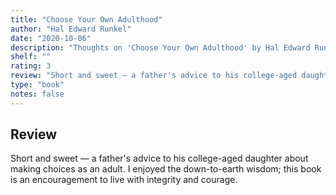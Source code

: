 ```yaml
---
title: "Choose Your Own Adulthood"
author: "Hal Edward Runkel"
date: "2020-10-06"
description: "Thoughts on 'Choose Your Own Adulthood' by Hal Edward Runkel."
shelf: ""
rating: 3
review: "Short and sweet — a father's advice to his college-aged daughter about making choices as an adult. I enjoyed the down-to-earth wisdom; this book is an encouragement to live with integrity and courage."
type: "book"
notes: false
---
```


## Review

Short and sweet — a father's advice to his college-aged daughter about making choices as an adult. I enjoyed the down-to-earth wisdom; this book is an encouragement to live with integrity and courage.
